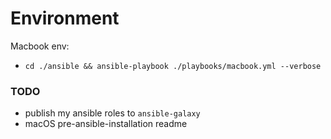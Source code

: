 # Environment

Macbook env:
  - `cd ./ansible && ansible-playbook ./playbooks/macbook.yml --verbose`

### TODO

- publish my ansible roles to `ansible-galaxy`
- macOS pre-ansible-installation readme